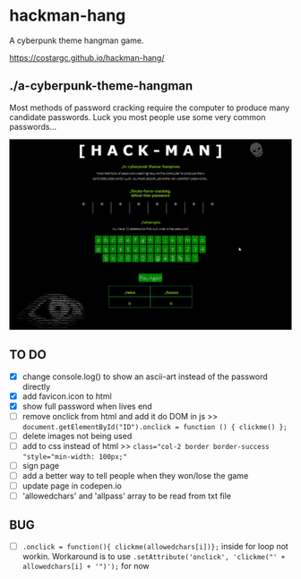 # hackman-hang

A cyberpunk theme hangman game.

https://costargc.github.io/hackman-hang/

## ./a-cyberpunk-theme-hangman

Most methods of password cracking require the computer to produce many candidate passwords. Luck you most people use some very common passwords...

![Animation](images/hackman_animation.gif)

## TO DO

- [x] change console.log() to show an ascii-art instead of the password directly
- [x] add favicon.icon to html
- [x] show full password when lives end
- [ ] remove onclick from html and add it do DOM in js >> ```document.getElementById("ID").onclick = function () { clickme() };```
- [ ] delete images not being used
- [ ] add to css instead of html >> ```class="col-2 border border-success "style="min-width: 100px;"```
- [ ] sign page
- [ ] add a better way to tell people when they won/lose the game
- [ ] update page in codepen.io
- [ ] 'allowedchars' and 'allpass' array to be read from txt file

## BUG

- [ ] ```.onclick = function(){ clickme(allowedchars[i])};``` inside for loop not workin. Workaround is to use ```.setAttribute('onclick', 'clickme("' + allowedchars[i] + '")');``` for now
